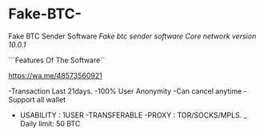 # Fake-BTC-
Fake BTC Sender Software 
*Fake btc sender software Core network version 10.0.1*

 ```Features Of The Software``
 
 https://wa.me/48573560921
 
 -Transaction Last 21days. 
-100% User Anonymity
-Can cancel  anytime
-Support all wallet
- USABILITY : 1USER
-TRANSFERABLE
-PROXY : TOR/SOCKS/MPLS.
_ Daily limit: 50 BTC
